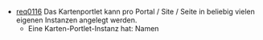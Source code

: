 * [req0116](https://github.com/PolitAktiv/politaktiv-requirements/tree/master/de/requirements/req0116/req0116.md) Das Kartenportlet kann pro Portal / Site / Seite in beliebig vielen eigenen Instanzen angelegt werden.
  * Eine Karten-Portlet-Instanz hat: Namen